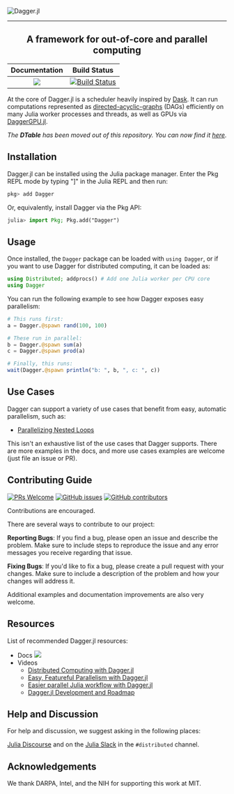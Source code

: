 <img src="docs/logo.jpg" alt="Dagger.jl">

-----

<h2 align="center">A framework for out-of-core and parallel computing</h2>

| **Documentation**                       | **Build Status**                        |
|:---------------------------------------:|:---------------------------------------:|
| [![][docs-master-img]][docs-master-url] | [![Build Status][build-img]][build-url] |

[docs-master-img]: https://img.shields.io/badge/docs-master-blue.svg
[docs-master-url]: https://juliaparallel.github.io/Dagger.jl/dev
[build-img]: https://badge.buildkite.com/d8f020afb67a5920709c2b0a29111cf596f3f052099b5b656f.svg?branch=master
[build-url]: https://buildkite.com/julialang/dagger-dot-jl

At the core of Dagger.jl is a scheduler heavily inspired by [Dask](https://docs.dask.org/en/latest/). It can run computations represented as [directed-acyclic-graphs](https://en.wikipedia.org/wiki/Directed_acyclic_graph) (DAGs) efficiently on many Julia worker processes and threads, as well as GPUs via [DaggerGPU.jl](https://github.com/JuliaGPU/DaggerGPU.jl).

*The **DTable** has been moved out of this repository. You can now find it [here](https://github.com/JuliaParallel/DTables.jl).*

## Installation

Dagger.jl can be installed using the Julia package manager. Enter the Pkg REPL
mode by typing "]" in the Julia REPL and then run:

```julia
pkg> add Dagger
```

Or, equivalently, install Dagger via the Pkg API:

```julia
julia> import Pkg; Pkg.add("Dagger")
```

## Usage

Once installed, the `Dagger` package can be loaded with `using Dagger`, or if
you want to use Dagger for distributed computing, it can be loaded as:

```julia
using Distributed; addprocs() # Add one Julia worker per CPU core
using Dagger
```

You can run the following example to see how Dagger exposes easy parallelism:

```julia
# This runs first:
a = Dagger.@spawn rand(100, 100)

# These run in parallel:
b = Dagger.@spawn sum(a)
c = Dagger.@spawn prod(a)

# Finally, this runs:
wait(Dagger.@spawn println("b: ", b, ", c: ", c))
```

## Use Cases

Dagger can support a variety of use cases that benefit from easy, automatic
parallelism, such as:

- [Parallelizing Nested Loops](https://juliaparallel.org/Dagger.jl/dev/use-cases/parallel-nested-loops/#Use-Case:-Parallel-Nested-Loops)

This isn't an exhaustive list of the use cases that Dagger supports. There are
more examples in the docs, and more use cases examples are welcome (just file
an issue or PR).

## Contributing Guide
[![PRs Welcome](https://img.shields.io/badge/PRs-welcome-brightgreen.svg?style=flat-square)](http://makeapullrequest.com)
[![GitHub issues](https://img.shields.io/github/issues/JuliaParallel/Dagger.jl)](https://github.com/JuliaParallel/Dagger.jl/issues)
[![GitHub contributors](https://img.shields.io/github/contributors/JuliaParallel/Dagger.jl)](https://github.com/JuliaParallel/Dagger.jl/graphs/contributors)

Contributions are encouraged. 

There are several ways to contribute to our project:

**Reporting Bugs**: If you find a bug, please open an issue and describe the problem. Make sure to include steps to reproduce the issue and any error messages you receive regarding that issue.

**Fixing Bugs**: If you'd like to fix a bug, please create a pull request with your changes. Make sure to include a description of the problem and how your changes will address it.

Additional examples and documentation improvements are also very welcome.

## Resources
List of recommended Dagger.jl resources:
- Docs [![][docs-master-img]][docs-master-url]
- Videos
  - [Distributed Computing with Dagger.jl](https://youtu.be/capjmjVHfMU)
  - [Easy, Featureful Parallelism with Dagger.jl](https://youtu.be/t3S8W6A4Ago)
  - [Easier parallel Julia workflow with Dagger.jl](https://youtu.be/VrqzOsav61w)
  - [Dagger.jl Development and Roadmap](https://youtu.be/G0Y62ysFbDk)

## Help and Discussion
For help and discussion, we suggest asking in the following places:

[Julia Discourse](https://discourse.julialang.org/c/domain/parallel/34) and on the [Julia Slack](https://julialang.org/slack/) in the `#distributed` channel.

## Acknowledgements

We thank DARPA, Intel, and the NIH for supporting this work at MIT.

